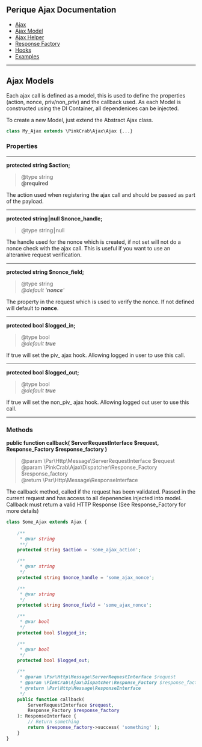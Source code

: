 <!-- pagenav[start] -->
## Perique Ajax Documentation
* [Ajax](index.md)
* [Ajax Model](Ajax_Model.md)
* [Ajax Helper](Ajax_Helper.md)
* [Response Factory](Response_Factory.md)
* [Hooks](Hooks.md)
* [Examples](Examples.md)

***
<!-- pagenav[end] -->
<!-- content[start] -->

## Ajax Models ##

Each ajax call is defined as a model, this is used to define the properties (action, nonce, priv/non_priv) and the callback used. As each Model is constructed using the DI Container, all dependenices can be injected. 

To create a new Model, just extend the Abstract Ajax class.

```php
class My_Ajax extends \PinkCrab\Ajax\Ajax {...}
```

### Properties ###

****

**protected string $action;**
> @type string  
> **@required**

The action used when registering the ajax call and should be passed as part of the payload.

****

**protected string⎮null $nonce_handle;**
> @type string⎮null 

The handle used for the nonce which is created, if not set will not do a nonce check with the ajax call. This is useful if you want to use an alteranive request verification.

****

**protected string $nonce_field;**
> @type string  
> *@default '**nonce**'*

The property in the request which is used to verify the nonce. If not defined will default to **nonce**.

****

**protected bool $logged_in;**
> @type bool  
> *@default **true***

If true will set the piv_ ajax hook. Allowing logged in user to use this call.

****

**protected bool $logged_out;**
> @type bool  
> *@default **true***

If true will set the non_piv_ ajax hook. Allowing logged out user to use this call.

****

### Methods ###

**public function callback( ServerRequestInterface $request, Response_Factory $response_factory )**
> @param \Psr\Http\Message\ServerRequestInterface $request  
> @param \PinkCrab\Ajax\Dispatcher\Response_Factory $response_factory  
> @return \Psr\Http\Message\ResponseInterface  

The callback method, called if the request has been validated. Passed in the current request and has access to all depenencies injected into model. Callback must return a valid HTTP Response (See Response_Factory for more details)

```php
class Some_Ajax extends Ajax {
    
    /**
     * @var string
     **/
    protected string $action = 'some_ajax_action';

    /**
     * @var string
     */
    protected string $nonce_handle = 'some_ajax_nonce';

    /**
     * @var string
     */
    protected string $nonce_field = 'some_ajax_nonce';

    /**
     * @var bool
     */
    protected bool $logged_in;

    /**
     * @var bool
     */
    protected bool $logged_out;

    /**
	 * @param \Psr\Http\Message\ServerRequestInterface $request
	 * @param \PinkCrab\Ajax\Dispatcher\Response_Factory $response_factory
	 * @return \Psr\Http\Message\ResponseInterface
	 */
	public function callback(
		ServerRequestInterface $request,
		Response_Factory $response_factory
	): ResponseInterface {
        // Return something 
        return $response_factory->success( 'something' );
    }
}
```
<!-- content[end] -->